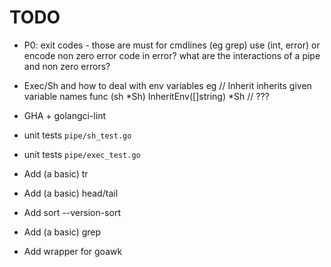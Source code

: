 # TODO

 * P0: exit codes - those are must for cmdlines (eg grep)
        use (int, error) or encode non zero error code in error?
        what are the interactions of a pipe and non zero errors?

 * Exec/Sh and how to deal with env variables
    eg
    // Inherit inherits given variable names
    func (sh *Sh) InheritEnv([]string) *Sh
    // ???
 * GHA + golangci-lint
 * unit tests `pipe/sh_test.go`
 * unit tests `pipe/exec_test.go`
 * Add (a basic) tr
 * Add (a basic) head/tail
 * Add sort --version-sort
 * Add (a basic) grep
 * Add wrapper for goawk
